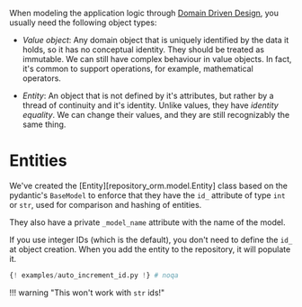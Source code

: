 When modeling the application logic through [Domain Driven
Design](https://lyz-code.github.io/blue-book/architecture/domain_driven_design/),
you usually need the following object types:

* *Value object*: Any domain object that is uniquely identified by the data it
    holds, so it has no conceptual identity. They should be treated as
    immutable. We can still have complex behaviour in value objects.
    In fact, it's common to support operations, for example, mathematical
    operators.

* *Entity*: An object that is not defined by it's attributes, but rather by
    a thread of continuity and it's identity. Unlike values, they have *identity
    equality*. We can change their values, and they are still recognizably the
    same thing.

# Entities

We've created the [Entity][repository_orm.model.Entity] class based on the
pydantic's `BaseModel` to enforce that they have the `id_` attribute of type
`int` or `str`, used for comparison and hashing of entities.

They also have a private `_model_name` attribute with the name of the model.

If you use integer IDs (which is the default), you don't need to define the
`id_` at object creation. When you add the entity to the repository, it will
populate it.

```python
{! examples/auto_increment_id.py !} # noqa
```

!!! warning "This won't work with `str` ids!"

